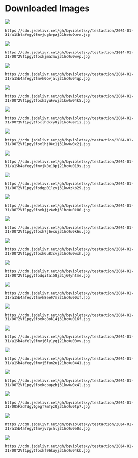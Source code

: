 # Downloaded Images

![](https://cdn.jsdelivr.net/gh/bgvioletsky/testaction/2024-01-31/a15b4afegy1fmvjugkrpzj21hc0u0wrx.jpg)
```
https://cdn.jsdelivr.net/gh/bgvioletsky/testaction/2024-01-31/a15b4afegy1fmvjugkrpzj21hc0u0wrx.jpg
```
![](https://cdn.jsdelivr.net/gh/bgvioletsky/testaction/2024-01-31/0072Vf1pgy1foxkjma3mwj31hc0u0wvp.jpg)
```
https://cdn.jsdelivr.net/gh/bgvioletsky/testaction/2024-01-31/0072Vf1pgy1foxkjma3mwj31hc0u0wvp.jpg
```
![](https://cdn.jsdelivr.net/gh/bgvioletsky/testaction/2024-01-31/a15b4afegy1fmvk0ovjalj21hc0u04qp.jpg)
```
https://cdn.jsdelivr.net/gh/bgvioletsky/testaction/2024-01-31/a15b4afegy1fmvk0ovjalj21hc0u04qp.jpg
```
![](https://cdn.jsdelivr.net/gh/bgvioletsky/testaction/2024-01-31/0072Vf1pgy1foxk3yu6vwj31kw0w04k5.jpg)
```
https://cdn.jsdelivr.net/gh/bgvioletsky/testaction/2024-01-31/0072Vf1pgy1foxk3yu6vwj31kw0w04k5.jpg
```
![](https://cdn.jsdelivr.net/gh/bgvioletsky/testaction/2024-01-31/0072Vf1pgy1foxlhdcvy8j31hc0u07iz.jpg)
```
https://cdn.jsdelivr.net/gh/bgvioletsky/testaction/2024-01-31/0072Vf1pgy1foxlhdcvy8j31hc0u07iz.jpg
```
![](https://cdn.jsdelivr.net/gh/bgvioletsky/testaction/2024-01-31/0072Vf1pgy1foxlhj08c1j31kw0w0x2j.jpg)
```
https://cdn.jsdelivr.net/gh/bgvioletsky/testaction/2024-01-31/0072Vf1pgy1foxlhj08c1j31kw0w0x2j.jpg
```
![](https://cdn.jsdelivr.net/gh/bgvioletsky/testaction/2024-01-31/a15b4afegy1fmvjk8e18pj21hc0u019s.jpg)
```
https://cdn.jsdelivr.net/gh/bgvioletsky/testaction/2024-01-31/a15b4afegy1fmvjk8e18pj21hc0u019s.jpg
```
![](https://cdn.jsdelivr.net/gh/bgvioletsky/testaction/2024-01-31/0072Vf1pgy1fodqp01lzvj31kw0zkb29.jpg)
```
https://cdn.jsdelivr.net/gh/bgvioletsky/testaction/2024-01-31/0072Vf1pgy1fodqp01lzvj31kw0zkb29.jpg
```
![](https://cdn.jsdelivr.net/gh/bgvioletsky/testaction/2024-01-31/0072Vf1pgy1foxkjjz8vbj31hc0u0k80.jpg)
```
https://cdn.jsdelivr.net/gh/bgvioletsky/testaction/2024-01-31/0072Vf1pgy1foxkjjz8vbj31hc0u0k80.jpg
```
![](https://cdn.jsdelivr.net/gh/bgvioletsky/testaction/2024-01-31/0072Vf1pgy1foxk7j6oxuj31hc0u0k6u.jpg)
```
https://cdn.jsdelivr.net/gh/bgvioletsky/testaction/2024-01-31/0072Vf1pgy1foxk7j6oxuj31hc0u0k6u.jpg
```
![](https://cdn.jsdelivr.net/gh/bgvioletsky/testaction/2024-01-31/0072Vf1pgy1foxk6u83cvj31hc0u0wxh.jpg)
```
https://cdn.jsdelivr.net/gh/bgvioletsky/testaction/2024-01-31/0072Vf1pgy1foxk6u83cvj31hc0u0wxh.jpg
```
![](https://cdn.jsdelivr.net/gh/bgvioletsky/testaction/2024-01-31/0072Vf1pgy1fodqita158j31j60yhtme.jpg)
```
https://cdn.jsdelivr.net/gh/bgvioletsky/testaction/2024-01-31/0072Vf1pgy1fodqita158j31j60yhtme.jpg
```
![](https://cdn.jsdelivr.net/gh/bgvioletsky/testaction/2024-01-31/a15b4afegy1fmvk8ee07mj21hc0u00xf.jpg)
```
https://cdn.jsdelivr.net/gh/bgvioletsky/testaction/2024-01-31/a15b4afegy1fmvk8ee07mj21hc0u00xf.jpg
```
![](https://cdn.jsdelivr.net/gh/bgvioletsky/testaction/2024-01-31/0072Vf1pgy1foxkc8ob14j31hc0u016f.jpg)
```
https://cdn.jsdelivr.net/gh/bgvioletsky/testaction/2024-01-31/0072Vf1pgy1foxkc8ob14j31hc0u016f.jpg
```
![](https://cdn.jsdelivr.net/gh/bgvioletsky/testaction/2024-01-31/a15b4afely1fmvj6ly1yqj21hc0u00vv.jpg)
```
https://cdn.jsdelivr.net/gh/bgvioletsky/testaction/2024-01-31/a15b4afely1fmvj6ly1yqj21hc0u00vv.jpg
```
![](https://cdn.jsdelivr.net/gh/bgvioletsky/testaction/2024-01-31/a15b4afegy1fmvj5fum2uj21hc0u0441.jpg)
```
https://cdn.jsdelivr.net/gh/bgvioletsky/testaction/2024-01-31/a15b4afegy1fmvj5fum2uj21hc0u0441.jpg
```
![](https://cdn.jsdelivr.net/gh/bgvioletsky/testaction/2024-01-31/0072Vf1pgy1foxkcbupzhj31kw0w0x4l.jpg)
```
https://cdn.jsdelivr.net/gh/bgvioletsky/testaction/2024-01-31/0072Vf1pgy1foxkcbupzhj31kw0w0x4l.jpg
```
![](https://cdn.jsdelivr.net/gh/bgvioletsky/testaction/2024-01-31/005FzdTdgy1gegf7mfpz0j31hc0u0tp7.jpg)
```
https://cdn.jsdelivr.net/gh/bgvioletsky/testaction/2024-01-31/005FzdTdgy1gegf7mfpz0j31hc0u0tp7.jpg
```
![](https://cdn.jsdelivr.net/gh/bgvioletsky/testaction/2024-01-31/a15b4afegy1fmvjv7pshlj21hc0u0e0s.jpg)
```
https://cdn.jsdelivr.net/gh/bgvioletsky/testaction/2024-01-31/a15b4afegy1fmvjv7pshlj21hc0u0e0s.jpg
```
![](https://cdn.jsdelivr.net/gh/bgvioletsky/testaction/2024-01-31/0072Vf1pgy1foxkf96kuyj31hc0u04kb.jpg)
```
https://cdn.jsdelivr.net/gh/bgvioletsky/testaction/2024-01-31/0072Vf1pgy1foxkf96kuyj31hc0u04kb.jpg
```
